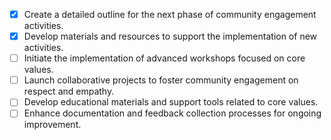 - [x] Create a detailed outline for the next phase of community engagement activities.
- [x] Develop materials and resources to support the implementation of new activities.
- [ ] Initiate the implementation of advanced workshops focused on core values.
- [ ] Launch collaborative projects to foster community engagement on respect and empathy.
- [ ] Develop educational materials and support tools related to core values.
- [ ] Enhance documentation and feedback collection processes for ongoing improvement.